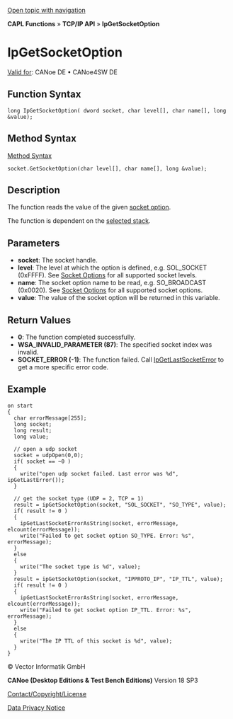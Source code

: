[Open topic with navigation](../../../../../CANoeDEFamily.htm#Topics/CAPLFunctions/TCPIPAPI/Functions/CAPLfunctionIpGetSocketOption.md)

**CAPL Functions** » **TCP/IP API** » **IpGetSocketOption**

# IpGetSocketOption

[Valid for](../../../Shared/FeatureAvailability.md): CANoe DE • CANoe4SW DE

## Function Syntax

```plaintext
long IpGetSocketOption( dword socket, char level[], char name[], long &value);
```

## Method Syntax

[Method Syntax](../../../Shared/CAPL/General/ClassesAndObjects.md)

```plaintext
socket.GetSocketOption(char level[], char name[], long &value);
```

## Description

The function reads the value of the given [socket option](../CAPLfunctionsTCPIPSocketOptions.md).

The function is dependent on the [selected stack](../../../CANoeCANalyzer/Ethernet/TCPIPNetworkSettings/PageStackSelection.md).

## Parameters

- **socket**: The socket handle.
- **level**: The level at which the option is defined, e.g. SOL_SOCKET (0xFFFF). See [Socket Options](../CAPLfunctionsTCPIPSocketOptions.md) for all supported socket levels.
- **name**: The socket option name to be read, e.g. SO_BROADCAST (0x0020). See [Socket Options](../CAPLfunctionsTCPIPSocketOptions.md) for all supported socket options.
- **value**: The value of the socket option will be returned in this variable.

## Return Values

- **0**: The function completed successfully.
- **WSA_INVALID_PARAMETER (87)**: The specified socket index was invalid.
- **SOCKET_ERROR (-1)**: The function failed. Call [IpGetLastSocketError](CAPLfunctionIPGetLastSocketError.md) to get a more specific error code.

## Example

```plaintext
on start
{
  char errorMessage[255];
  long socket;
  long result;
  long value;

  // open a udp socket
  socket = udpOpen(0,0);
  if( socket == ~0 )
  {
    write("open udp socket failed. Last error was %d", ipGetLastError());
  }

  // get the socket type (UDP = 2, TCP = 1)
  result = ipGetSocketOption(socket, "SOL_SOCKET", "SO_TYPE", value);
  if( result != 0 )
  {
    ipGetLastSocketErrorAsString(socket, errorMessage, elcount(errorMessage));
    write("Failed to get socket option SO_TYPE. Error: %s", errorMessage);
  }
  else
  {
    write("The socket type is %d", value);
  }
  result = ipGetSocketOption(socket, "IPPROTO_IP", "IP_TTL", value);
  if( result != 0 )
  {
    ipGetLastSocketErrorAsString(socket, errorMessage, elcount(errorMessage));
    write("Failed to get socket option IP_TTL. Error: %s", errorMessage);
  }
  else
  {
    write("The IP TTL of this socket is %d", value);
  }
}
```

© Vector Informatik GmbH

**CANoe (Desktop Editions & Test Bench Editions)** Version 18 SP3

[Contact/Copyright/License](../../../Shared/ContactCopyrightLicense.md)

[Data Privacy Notice](https://www.vector.com/int/en/company/get-info/privacy-policy/)
